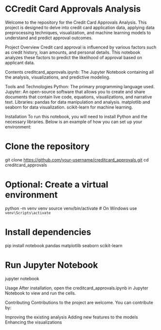 # CCredit Card Approvals Analysis

Welcome to the repository for the Credit Card Approvals Analysis. This project is designed to delve into credit card application data, applying data preprocessing techniques, visualization, and machine learning models to understand and predict approval outcomes.

Project Overview
Credit card approval is influenced by various factors such as credit history, loan amounts, and personal details. This notebook analyzes these factors to predict the likelihood of approval based on applicant data.

Contents
creditcard_approvals.ipynb: The Jupyter Notebook containing all the analysis, visualizations, and predictive modeling.

Tools and Technologies
Python: The primary programming language used.
Jupyter: An open-source software that allows you to create and share documents that contain live code, equations, visualizations, and narrative text.
Libraries:
pandas for data manipulation and analysis.
matplotlib and seaborn for data visualization.
scikit-learn for machine learning.

Installation
To run this notebook, you will need to install Python and the necessary libraries. Below is an example of how you can set up your environment:


# Clone the repository
git clone https://github.com/your-username/creditcard_approvals.git
cd creditcard_approvals

# Optional: Create a virtual environment
python -m venv venv
source venv/bin/activate  # On Windows use `venv\Scripts\activate`

# Install dependencies
pip install notebook pandas matplotlib seaborn scikit-learn

# Run Jupyter Notebook
jupyter notebook

Usage
After installation, open the creditcard_approvals.ipynb in Jupyter Notebook to view and run the cells.

Contributing
Contributions to the project are welcome. You can contribute by:

Improving the existing analysis
Adding new features to the models
Enhancing the visualizations
